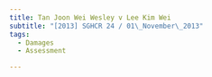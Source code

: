 ```yaml
---
title: Tan Joon Wei Wesley v Lee Kim Wei 
subtitle: "[2013] SGHCR 24 / 01\_November\_2013"
tags:
  - Damages
  - Assessment

---
```


